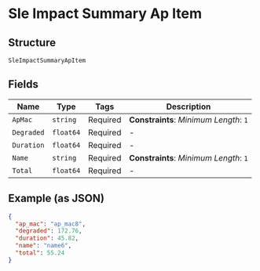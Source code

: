 
# Sle Impact Summary Ap Item

## Structure

`SleImpactSummaryApItem`

## Fields

| Name | Type | Tags | Description |
|  --- | --- | --- | --- |
| `ApMac` | `string` | Required | **Constraints**: *Minimum Length*: `1` |
| `Degraded` | `float64` | Required | - |
| `Duration` | `float64` | Required | - |
| `Name` | `string` | Required | **Constraints**: *Minimum Length*: `1` |
| `Total` | `float64` | Required | - |

## Example (as JSON)

```json
{
  "ap_mac": "ap_mac8",
  "degraded": 172.76,
  "duration": 45.82,
  "name": "name6",
  "total": 55.24
}
```

